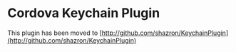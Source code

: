 # Cordova Keychain Plugin #

This plugin has been moved to [http://github.com/shazron/KeychainPlugin](http://github.com/shazron/KeychainPlugin)
